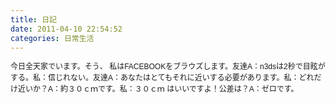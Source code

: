 ```yaml
---
title: 日記
date: 2011-04-10 22:54:52
categories: 日常生活
---
```


<span class="Apple-style-span" style="font-size: 12px; line-height: 18px; font-family: Arial; ">今日全天家でいます。そう、 私はFACEBOOKをブラウズします。友達A：n3dsは2秒で目眩がする。私：信じれない。友達A：あなたはとてもそれに近いする必要があります。私：どれだけ近いか？A：約３０ｃｍです。私：３０ｃｍ はいいですよ！公差は？A：ゼロです。</span>